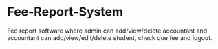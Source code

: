 # Fee-Report-System
Fee report software where admin can add/view/delete accountant and accountant can add/view/edit/delete student, check due fee and logout.
